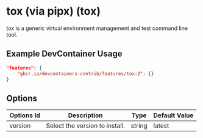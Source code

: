 
# tox (via pipx) (tox)

tox is a generic virtual environment management and test command line tool.

## Example DevContainer Usage

```json
"features": {
    "ghcr.io/devcontainers-contrib/features/tox:2": {}
}
```

## Options

| Options Id | Description | Type | Default Value |
|-----|-----|-----|-----|
| version | Select the version to install. | string | latest |


